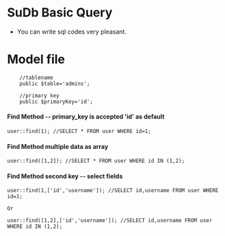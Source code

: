 # SuDb Basic Query
* You can write sql codes very pleasant.


# Model file

```
    //tablename
    public $table='admins';

    //primary key
    public $primaryKey='id';

```

#### Find Method -- primary_key is accepted 'id' as default

```
user::find(1); //SELECT * FROM user WHERE id=1;

```

#### Find Method multiple data as array

```
user::find([1,2]); //SELECT * FROM user WHERE id IN (1,2);

```

#### Find Method second key -- select fields

```
user::find(1,['id','username']); //SELECT id,username FROM user WHERE id=1;

Or

user::find([1,2],['id','username']); //SELECT id,username FROM user WHERE id IN (1,2);


```


